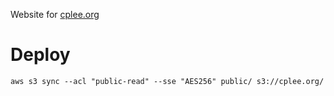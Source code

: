 Website for [cplee.org](http://www.cplee.org)

# Deploy
```aws s3 sync --acl "public-read" --sse "AES256" public/ s3://cplee.org/```
